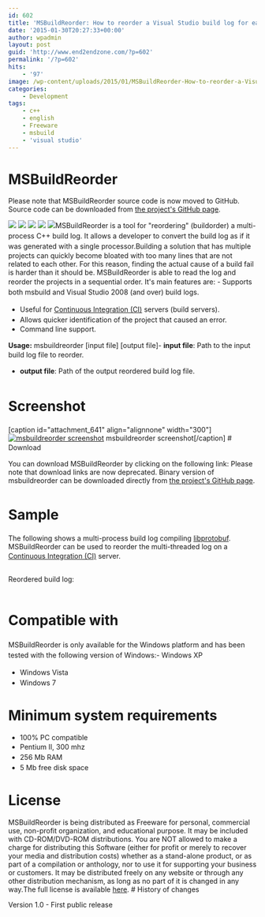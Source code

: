 ```yaml
---
id: 602
title: 'MSBuildReorder: How to reorder a Visual Studio build log for easy reading'
date: '2015-01-30T20:27:33+00:00'
author: wpadmin
layout: post
guid: 'http://www.end2endzone.com/?p=602'
permalink: '/?p=602'
hits:
    - '97'
image: /wp-content/uploads/2015/01/MSBuildReorder-How-to-reorder-a-Visual-Studio-build-log-for-easy-reading.png
categories:
    - Development
tags:
    - c++
    - english
    - Freeware
    - msbuild
    - 'visual studio'
---
```


# MSBuildReorder

Please note that MSBuildReorder source code is now moved to GitHub. Source code can be downloaded from [the project's GitHub page](http://github.com/end2endzone/msbuildreorder).

![](https://img.shields.io/badge/License-MIT-yellow.svg) ![](https://img.shields.io/github/release/end2endzone/msbuildreorder.svg) ![](https://ci.appveyor.com/api/projects/status/911ry08o97ubv506/branch/master?svg=true) ![](https://img.shields.io/appveyor/tests/end2endzone/msbuildreorder/master.svg) ![](https://img.shields.io/github/downloads/end2endzone/msbuildreorder/total.svg)<span style="line-height: 1.5;">MSBuildReorder is a tool for "reordering" (buildorder) a multi-process C++ build log. It allows a developer to convert the build log as if it was generated with a single processor.</span>Building a solution that has multiple projects can quickly become bloated with too many lines that are not related to each other. For this reason, finding the actual cause of a build fail is harder than it should be. MSBuildReorder is able to read the log and reorder the projects in a sequential order. It's main features are: - <span style="line-height: 1.5;">Supports both msbuild and Visual Studio 2008 (and over) build logs.</span>
- <span style="line-height: 1.5;">Useful for [Continuous Integration (CI)](http://en.wikipedia.org/wiki/Continuous_integration) servers (build servers).</span>
- <span style="line-height: 1.5;">Allows quicker identification of the project that caused an error.</span>
- Command line support.

<span style="line-height: 1.5;">**Usage:** </span><span style="line-height: 1.5;">msbuildreorder \[input file\] \[output file\]</span>- **input file**: Path to the input build log file to reorder.
- **<span style="line-height: 1.5;">output file</span>**: Path of the output reordered build log file.

# <span style="line-height: 1.5;">Screenshot</span>

\[caption id="attachment\_641" align="alignnone" width="300"\][![msbuildreorder screenshot](https://www.end2endzone.com/wp-content/uploads/2015/01/msbuildreorder-screenshot-300x130.png)](https://www.end2endzone.com/wp-content/uploads/2015/01/msbuildreorder-screenshot.png) msbuildreorder screenshot\[/caption\] # <span style="line-height: 1.5;">Download</span>

You can download MSBuildReorder by clicking on the following link: Please note that download links are now deprecated. Binary version of msbuildreorder can be downloaded directly from [the project's GitHub page](http://github.com/end2endzone/msbuildreorder/releases).

# <span style="line-height: 1.5;">Sample</span>

The following shows a multi-process build log compiling [libprotobuf](http://code.google.com/p/protobuf/). MSBuildReorder can be used to reorder the multi-threaded log on a <span style="line-height: 1.5;">[Continuous Integration (CI)](http://en.wikipedia.org/wiki/Continuous_integration)</span> server.

```
```

Reordered build log:

```
```

# <span style="line-height: 1.5;">Compatible with</span>

<span style="line-height: 1.5;">MSBuildReorder is only available for the Windows platform and has been tested with the following version of Windows:</span>- Windows XP
- <span style="text-align: justify; line-height: 1.5;">Windows Vista</span>
- <span style="text-align: justify; line-height: 1.5;">Windows 7</span>

# Minimum system requirements

- 100% PC compatible
- <span style="text-align: justify; line-height: 1.5;">Pentium II, 300 mhz</span>
- <span style="text-align: justify; line-height: 1.5;">256 Mb RAM</span>
- <span style="text-align: justify; line-height: 1.5;">5 Mb free disk space</span>

# License

<span lang="EN-US">MSBuildReorder is being distributed as Freeware for personal, commercial use, non-profit organization, and educational purpose. It may be included with CD-ROM/DVD-ROM distributions. You are NOT allowed to make a charge for distributing this Software (either for profit or merely to recover your media and distribution costs) whether as a stand-alone product, or as part of a compilation or anthology, nor to use it for supporting your business or customers. It may be distributed freely on any website or through any other distribution mechanism, as long as no part of it is changed in any way.</span>The full license is available [here](https://www.end2endzone.com/wp-content/uploads/2015/01/MSBuildReorder-EULA.htm). # History of changes

Version 1.0 - First public release